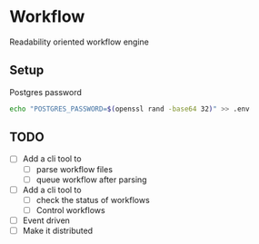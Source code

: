# Workflow

Readability oriented workflow engine  

## Setup

Postgres password

```bash
echo "POSTGRES_PASSWORD=$(openssl rand -base64 32)" >> .env
```

## TODO
- [ ] Add a cli tool to 
  - [ ] parse workflow files
  - [ ] queue workflow after parsing
- [ ] Add a cli tool to 
  - [ ] check the status of workflows
  - [ ] Control workflows
- [ ] Event driven
- [ ] Make it distributed
